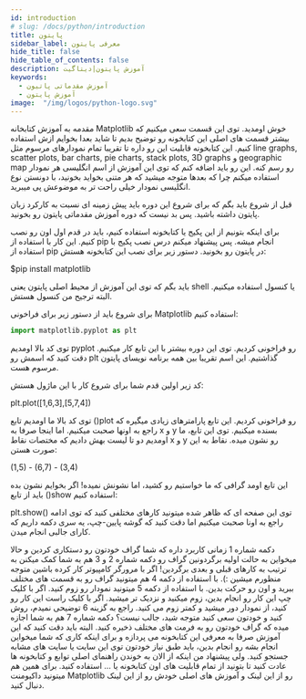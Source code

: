 ```yaml
---
id: introduction
# slug: /docs/python/introduction
title: پایتون
sidebar_label: معرفی پایتون
hide_title: false
hide_table_of_contents: false
description: آموزش پایتون|دیتاگیت
keywords:
  - آموزش مقدماتی پاتیون
  - آموزش پایتون
image:  "/img/logos/python-logo.svg"
---
```


مقدمه
به آموزش کتابخانه Matplotlib خوش اومدید. توی این قسمت سعی میکنیم که بیشتر قسمت های اصلی این کتابخونه رو توضیح بدیم تا شاید بعدا بخوایم ازش استفاده کنیم. این کتابخونه قابلیت این رو داره تا تقریبا تمام نمودارهای مرسوم مثل line graphs, scatter plots, bar charts, pie charts, stack plots, 3D graphs و geographic map رو رسم کنه. این رو باید اضافه کنم که توی این آموزش از اسم انگلیسی هر نمودار استفاده میکنم چرا که بعدها متوجه میشید که هر متنی بخواید بخونید، با دونستن نوع انگلیسی نمودار خیلی راحت تر به موضوعش پی میبرید.

قبل از شروع باید بگم که برای شروع این دوره باید پیش زمینه ای نسبت به کارکرد زبان پایتون داشته باشید. پس بد نیست که دوره آموزش مقدماتی پایتون رو بخونید.

برای اینکه بتونیم از این پکیج یا کتابخونه استفاده کنیم، باید در قدم اول اون رو نصب کنیم. این کار با استفاده از pip انجام میشه. پس پیشنهاد میکنم درس نصب پکیج با استفاده از pip در پایتون رو بخونید. دستور زیر برای نصب این کتابخونه هستش:

$pip install matplotlib

باید بگم که توی این آموزش از محیط اصلی پایتون یعنی shell یا کنسول استفاده میکنیم. البته ترجیح من کنسول هستش.

برای شروع باید از دستور زیر برای فراخونی Matplotlib استفاده کنیم:

```python
import matplotlib.pyplot as plt
```

توی کد بالا اومدیم pyplot رو فراخونی کردیم. توی این دوره بیشتر با این تابع کار میکنیم. دقت کنید که اسمش رو plt گذاشتیم. این اسم تقریبا بین همه برنامه نویسای پایتون مرسوم هست.

کد زیر اولین قدم شما برای شروع کار با این ماژول هستش:

plt.plot([1,6,3],[5,7,4])

توی کد بالا ما اومدیم تابع ()plot رو فراخونی کردیم. این تابع پارامترهای زیادی میگیره که راجع به اونها صحبت میکنیم. اما اینجا صرفا به x و y بسنده میکنیم. توی این تابع، ما اومدیم دو تا لیست بهش دادیم که مختصات نقاط x و y رو نشون میده. نقاط به این صورت هستن:

(1,5) - (6,7) - (3,4)

این تابع اومد گرافی که ما خواستیم رو کشید، اما نشونش نمیده! اگر بخوایم نشون بده باید از تابع ()show استفاده کنیم:

plt.show()
توی این صفحه ای که ظاهر شده میتونید کارهای مختلفی کنید که توی ادامه راجع به اونا صحبت میکنیم اما دقت کنید که گوشه پایین-چپ، یه سری دکمه داریم که کارای جالبی انجام میدن.



دکمه شماره 1 زمانی کاربرد داره که شما گراف خودتون رو دستکاری کردین و حالا میخواین به حالت اولیه برگردونین گراف رو
دکمه شماره 2 و 3 هم به شما کمک میکنن به ترتیب به کارهای قبلی و بعدی برگردین! اگر با مرورگر کامپیوتر کار کرده باشین متوجه منظورم میشین :).
با استفاده از دکمه 4 هم میتونید گراف رو به قسمت های مختلف ببرید و اون رو حرکت بدین.
با استفاده از دکمه 5 میتونید نمودار رو زوم کنید. اگر با کلیک چپ این کار رو انجام بدین، زوم میکنید و نزدیک تر میشید. اگر با کلیک راست این کار رو کنید، از نمودار دور میشید و کمتر زوم می کنید.
راجع به گزینه 6 توضیحی نمیدم، روش کنید و خودتون سعی کنید متوجه شید، جالب نیست؟
دکمه شماره 7 هم به شما اجازه میده که گراف خودتون رو به فرمت های مختلف ذخیره کنید.
البته باید دقت کنید که این آموزش صرفا به معرفی این کتابخونه می پردازه و برای اینکه کاری که شما میخواین انجام بشه رو انجام بدین، باید طبق نیاز خودتون توی این سایت یا سایت های مشابه جستجو کنید. ولی پیشنهاد من اینکه از الان به خوندن راهنمای اصلی توابع و کتابخونه ها عادت کنید تا بتونید از تمام قابلیت های اون کتابخونه یا ... استفاده کنید. برای همین هم میتونید داکیومنت Matplotlib رو از این لینک و آموزش های اصلی خودش رو از این لینک دنبال کنید.